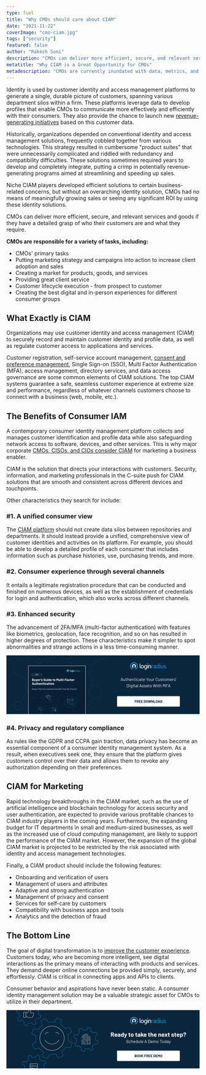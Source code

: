 ```yaml
---
type: fuel
title: "Why CMOs should care about CIAM"
date: "2021-11-22"
coverImage: "cmo-ciam.jpg"
tags: ["security"]
featured: false
author: "Rakesh Soni"
description: "CMOs can deliver more efficient, secure, and relevant services and goods if they have a detailed grasp of who their customers are and what they require. Learn how a CIAM solution may be a valuable strategic asset for CMOs to utilize in their department."
metatitle: "Why CIAM is a Great Opportunity for CMOs"
metadescription: "CMOs are currently inundated with data, metrics, and KPIs. Here's why it's critical for CMOs to understand how CIAM can be a strategic asset for their department."
---
```


Identity is used by customer identity and access management platforms to generate a single, durable picture of customers, spanning various department silos within a firm. These platforms leverage data to develop profiles that enable CMOs to communicate more effectively and efficiently with their consumers. They also provide the chance to launch new [revenue-generating initiatives](https://www.loginradius.com/blog/start-with-identity/loginradius-roi-enterprises-infographic/) based on this customer data.

Historically, organizations depended on conventional identity and access management solutions, frequently cobbled together from various technologies. This strategy resulted in cumbersome "product suites" that were unnecessarily complicated and riddled with redundancy and compatibility difficulties. These solutions sometimes required years to develop and completely integrate, putting a crimp in potentially revenue-generating programs aimed at streamlining and speeding up sales.

Niche CIAM players developed efficient solutions to certain business-related concerns, but without an overarching identity solution, CMOs had no means of meaningfully growing sales or seeing any significant ROI by using these identity solutions.

CMOs can deliver more efficient, secure, and relevant services and goods if they have a detailed grasp of who their customers are and what they require.

**CMOs are responsible for a variety of tasks, including:**

- CMOs' primary tasks
- Putting marketing strategy and campaigns into action to increase client adoption and sales
- Creating a market for products, goods, and services
- Providing great client service
- Customer lifecycle execution - from prospect to customer
- Creating the best digital and in-person experiences for different consumer groups

## What Exactly is CIAM

Organizations may use customer identity and access management (CIAM) to securely record and maintain customer identity and profile data, as well as regulate customer access to applications and services.

Customer registration, self-service account management, [consent and preference management](https://www.loginradius.com/consent-management/), Single Sign-on (SSO), Multi Factor Authentication (MFA), access management, directory services, and data access governance are some common elements of CIAM solutions. The top CIAM systems guarantee a safe, seamless customer experience at extreme size and performance, regardless of whatever channels customers choose to connect with a business (web, mobile, etc.).

## The Benefits of Consumer IAM

A contemporary consumer identity management platform collects and manages customer identification and profile data while also safeguarding network access to software, devices, and other services. This is why major corporate [CMOs, CISOs, and CIOs consider CIAM](https://www.loginradius.com/blog/start-with-identity/consumer-identity-management-cmo-ciso-cio/) for marketing a business enabler.

CIAM is the solution that directs your interactions with customers. Security, information, and marketing professionals in the C-suite push for CIAM solutions that are smooth and consistent across different devices and touchpoints.

Other characteristics they search for include:

### #1. A unified consumer view

The [CIAM platform](https://www.loginradius.com/blog/start-with-identity/customer-identity-and-access-management/) should not create data silos between repositories and departments. It should instead provide a unified, comprehensive view of customer identities and activities on its platform. For example, you should be able to develop a detailed profile of each consumer that includes information such as purchase histories, use, purchasing trends, and more.

### #2. Consumer experience through several channels

It entails a legitimate registration procedure that can be conducted and finished on numerous devices, as well as the establishment of credentials for login and authentication, which also works across different channels.

### #3. Enhanced security

The advancement of 2FA/MFA (multi-factor authentication) with features like biometrics, geolocation, face recognition, and so on has resulted in higher degrees of protection. These characteristics make it simpler to spot abnormalities and strange actions in a less time-consuming manner.

[![mfa-eb](mfa-eb.png)](https://www.loginradius.com/resource/buyers-guide-to-multi-factor-authentication/)

### #4. Privacy and regulatory compliance

As rules like the GDPR and CCPA gain traction, data privacy has become an essential component of a consumer identity management system. As a result, when executives seek one, they ensure that the platform gives customers control over their data and allows them to revoke any authorization depending on their preferences.

## CIAM for Marketing

Rapid technology breakthroughs in the CIAM market, such as the use of artificial intelligence and blockchain technology for access security and user authentication, are expected to provide various profitable chances to CIAM industry players in the coming years. Furthermore, the expanding budget for IT departments in small and medium-sized businesses, as well as the increased use of cloud computing management, are likely to support the performance of the CIAM market. However, the expansion of the global CIAM market is projected to be restricted by the risk associated with identity and access management technologies.

Finally, a CIAM product should include the following features:

- Onboarding and verification of users
- Management of users and attributes
- Adaptive and strong authentication
- Management of privacy and consent
- Services for self-care by customers
- Compatibility with business apps and tools
- Analytics and the detection of fraud

## The Bottom Line

The goal of digital transformation is to [improve the customer experience](https://www.loginradius.com/customer-experience-solutions/). Customers today, who are becoming more intelligent, see digital interactions as the primary means of interacting with products and services. They demand deeper online connections be provided simply, securely, and effortlessly. CIAM is critical in connecting apps and APIs to clients.

Consumer behavior and aspirations have never been static. A consumer identity management solution may be a valuable strategic asset for CMOs to utilize in their department.

[![book-a-demo-loginradius](../assets/book-a-demo-loginradius.png)](https://www.loginradius.com/book-a-demo/)
